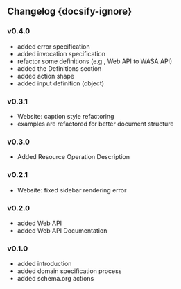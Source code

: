 ## Changelog {docsify-ignore}


### v0.4.0
* added error specification
* added invocation specification
* refactor some definitions (e.g., Web API to WASA API)
* added the Definitions section
* added action shape
* added input definition (object)

### v0.3.1

* Website: caption style refactoring
* examples are refactored for better document structure

### v0.3.0
* Added Resource Operation Description

### v0.2.1

* Website: fixed sidebar rendering error

### v0.2.0

* added Web API
* added Web API Documentation

### v0.1.0

* added introduction
* added domain specification process
* added schema.org actions









